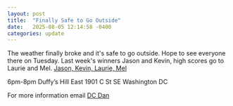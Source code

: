 ```yaml
---
layout: post
title:  "Finally Safe to Go Outside"
date:   2025-08-05 12:14:58 -0400
categories: update
---
```


The weather finally broke and it's safe to go outside. Hope to see everyone there on Tuesday.
Last week's winners Jason and Kevin, high scores go to Laurie and Mel.
[Jason, Kevin, Laurie, Mel](/images/08-05-2025.png) 

6pm-8pm
Duffy’s Hill East
1901 C St SE
Washington DC

For more information email [DC Dan](dan@dcdan.com)
